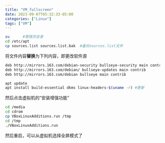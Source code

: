 ```yaml
---
title: "VM_fullscreen"
date: 2023-09-07T05:32:33-05:00
categories: ["Linux"]
tags: ["VM"]
---
```

```bash
su      #管理员目录
cd /etc/apt
cp sources.list sources.list.bak  #备份sources.list文件
```
将文件内容**替换**为下列内容，即更改软件源
```tex
deb http://mirrors.163.com/debian-security bullseye-security main contrib
deb http://mirrors.163.com/debian/ bullseye-updates main contrib
deb http://mirrors.163.com/debian bullseye main contrib 
```

```bash
apt update 
apt install build-essential dkms linux-headers-$(uname -r) #更新
```

然后点击虚拟机的“安装增强功能”


```bash
cd /media
cd cdrom
cp VBoxLinuxAdditions.run /tmp
cd /tmp
./VBoxLinuxAdditions.run
```

然后重启，可以从虚拟机选择全屏模式了
